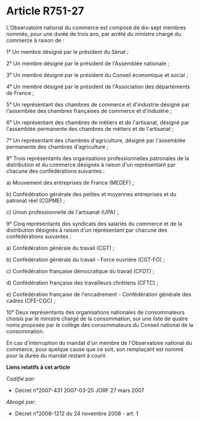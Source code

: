 # Article R751-27

L'Observatoire national du commerce est composé de dix-sept membres nommés, pour une durée de trois ans, par arrêté du
ministre chargé du commerce à raison de :

1° Un membre désigné par le président du Sénat ;

2° Un membre désigné par le président de l'Assemblée nationale ;

3° Un membre désigné par le président du Conseil économique et social ;

4° Un membre désigné par le président de l'Association des départements de France ;

5° Un représentant des chambres de commerce et d'industrie désigné par l'assemblée des chambres françaises de commerce et
d'industrie ;

6° Un représentant des chambres de métiers et de l'artisanat, désigné par l'assemblée permanente des chambres de métiers et
de l'artisanat ;

7° Un représentant des chambres d'agriculture, désigné par l'assemblée permanente des chambres d'agriculture ;

8° Trois représentants des organisations professionnelles patronales de la distribution et du commerce désignés à raison d'un
représentant par chacune des confédérations suivantes :

a) Mouvement des entreprises de France (MEDEF) ;

b) Confédération générale des petites et moyennes entreprises et du patronat réel (CGPME) ;

c) Union professionnelle de l'artisanat (UPA) ;

9° Cinq représentants des syndicats des salariés du commerce et de la distribution désignés à raison d'un représentant par
chacune des confédérations suivantes :

a) Confédération générale du travail (CGT) ;

b) Confédération générale du travail - Force ouvrière (CGT-FO) ;

c) Confédération française démocratique du travail (CFDT) ;

d) Confédération française des travailleurs chrétiens (CFTC) ;

e) Confédération française de l'encadrement - Confédération générale des cadres (CFE-CGC) ;

10° Deux représentants des organisations nationales de consommateurs choisis par le ministre chargé de la consommation, sur
une liste de quatre noms proposée par le collège des consommateurs du Conseil national de la consommation.

En cas d'interruption du mandat d'un membre de l'Observatoire national du commerce, pour quelque cause que ce soit, son
remplaçant est nommé pour la durée du mandat restant à courir.

**Liens relatifs à cet article**

_Codifié par_:

  - Décret n°2007-431 2007-03-25 JORF 27 mars 2007

_Abrogé par_:

  - Décret n°2008-1212 du 24 novembre 2008 - art. 1
